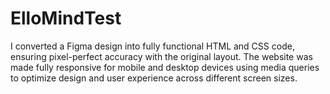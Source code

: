 # ElloMindTest
I converted a Figma design into fully functional HTML and CSS code, ensuring pixel-perfect accuracy with the original layout. The website was made fully responsive for mobile and desktop devices using media queries to optimize design and user experience across different screen sizes.
